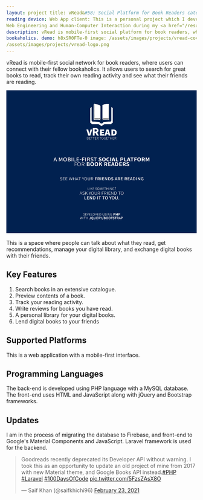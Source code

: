```yaml
---
layout: project title: vRead&#58; Social Platform for Book Readers categories: app keywords: social network, books,
reading device: Web App client: This is a personal project which I developed as a semester project for the courses of
Web Engineering and Human-Computer Interaction during my <a href="/resume/bese/">undergraduate studies</a> at NUST.
description: vRead is mobile-first social platform for book readers, where users can connect with their fellow
bookaholics. demo: h8xSR0FTe-0 image: /assets/images/projects/vread-cover.png icon:
/assets/images/projects/vread-logo.png
---
```


vRead is mobile-first social network for book readers, where users can connect with their fellow bookaholics. It allows
users to search for great books to read, track their own reading activity and see what their friends are reading.

![vRead Cover Photo](/assets/images/projects/vread-cover.png)

This is a space where people can talk about what they read, get recommendations, manage your digital library, and
exchange digital books with their friends.

## Key Features

1. Search books in an extensive catalogue.
2. Preview contents of a book.
3. Track your reading activity.
4. Write reviews for books you have read.
5. A personal library for your digital books.
6. Lend digital books to your friends

## Supported Platforms
This is a web application with a mobile-first interface.

## Programming Languages
The back-end is developed using PHP language with a MySQL database. The front-end uses HTML and JavaScript along with jQuery and Bootstrap frameworks.

## Updates
I am in the process of migrating the database to Firebase, and front-end to Google's Material Components and JavaScript. Laravel framework is used for the backend.
<blockquote class="twitter-tweet"><p lang="en" dir="ltr">Goodreads recently deprecated its Developer API without warning. I took this as an opportunity to update an old project of mine from 2017 with new Material theme, and Google Books API instead.<a href="https://twitter.com/hashtag/PHP?src=hash&amp;ref_src=twsrc%5Etfw">#PHP</a> <a href="https://twitter.com/hashtag/Laravel?src=hash&amp;ref_src=twsrc%5Etfw">#Laravel</a> <a href="https://twitter.com/hashtag/100DaysOfCode?src=hash&amp;ref_src=twsrc%5Etfw">#100DaysOfCode</a> <a href="https://t.co/5FzsZAsX8O">pic.twitter.com/5FzsZAsX8O</a></p>&mdash; Saif Khan (@saifkhichi96) <a href="https://twitter.com/saifkhichi96/status/1364014802687959043?ref_src=twsrc%5Etfw">February 23, 2021</a></blockquote> <script async src="https://platform.twitter.com/widgets.js" charset="utf-8"></script>
<br>
